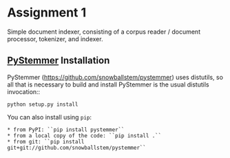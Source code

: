 # Assignment 1
Simple document indexer, consisting of a corpus reader /
document processor, tokenizer, and indexer.

[PyStemmer]("https://github.com/snowballstem/pystemmer") Installation
----------------------
PyStemmer (<https://github.com/snowballstem/pystemmer>) uses distutils, so all that is necessary to build and install
PyStemmer is the usual distutils invocation::

    python setup.py install

You can also install using ``pip``:

    * from PyPI: ``pip install pystemmer``
    * from a local copy of the code: ``pip install .``
    * from git: ``pip install git+git://github.com/snowballstem/pystemmer``

